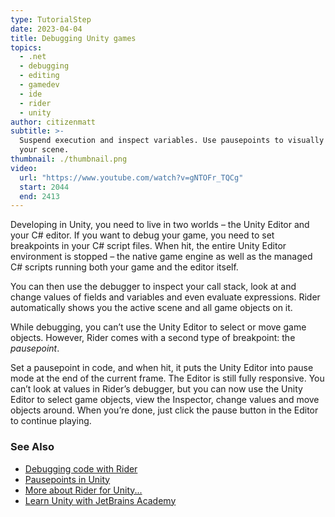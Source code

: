 ```yaml
---
type: TutorialStep
date: 2023-04-04
title: Debugging Unity games
topics:
  - .net
  - debugging
  - editing
  - gamedev
  - ide
  - rider
  - unity
author: citizenmatt
subtitle: >-
  Suspend execution and inspect variables. Use pausepoints to visually inspect
  your scene.
thumbnail: ./thumbnail.png
video:
  url: "https://www.youtube.com/watch?v=gNTOFr_TQCg"
  start: 2044
  end: 2413
---
```


Developing in Unity, you need to live in two worlds – the Unity Editor and your C# editor.
If you want to debug your game, you need to set breakpoints in your C# script files.
When hit, the entire Unity Editor environment is stopped – the native game engine as well as the managed C# scripts running both your game and the editor itself.

You can then use the debugger to inspect your call stack, look at and change values of fields and variables and even evaluate expressions.
Rider automatically shows you the active scene and all game objects on it.

While debugging, you can’t use the Unity Editor to select or move game objects.
However, Rider comes with a second type of breakpoint: the _pausepoint_.

Set a pausepoint in code, and when hit, it puts the Unity Editor into pause mode at the end of the current frame.
The Editor is still fully responsive. You can’t look at values in Rider’s debugger, but you can now use the Unity Editor to select game objects,
view the Inspector, change values and move objects around. When you’re done, just click the pause button in the Editor to continue playing.

### See Also

- [Debugging code with Rider](https://www.jetbrains.com/dotnet/guide/tutorials/rider-essentials/debugging/)
- [Pausepoints in Unity](https://blog.jetbrains.com/dotnet/2020/06/11/introducing-unity-pausepoints-for-rider/)
- [More about Rider for Unity...](https://www.jetbrains.com/lp/dotnet-unity/)
- [Learn Unity with JetBrains Academy](https://hyperskill.org/tracks/36?utm=rider_guide)
